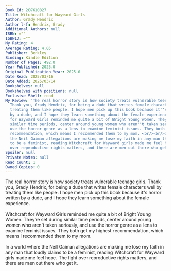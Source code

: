 ```yaml
---
Book Id: 207610827
Title: Witchcraft for Wayward Girls
Author: Grady Hendrix
Author l-f: Hendrix, Grady
Additional Authors: null
ISBN: =""
ISBN13: =""
My Rating: 4
Average Rating: 4.05
Publisher: Berkley
Binding: Kindle Edition
Number of Pages: 492.0
Year Published: 2025.0
Original Publication Year: 2025.0
Date Read: 2025/03/16
Date Added: 2025/03/14
Bookshelves: null
Bookshelves with positions: null
Exclusive Shelf: read
My Review: 'The real horror story is how society treats vulnerable teenage girls.
  Thank you, Grady Hendrix, for being a dude that writes female characters well by
  treating them like people. I hope men pick up this book because it''s horror written
  by a dude, and I hope they learn something about the female experience. <br/><br/>Witchcraft
  for Wayward Girls reminded me quite a bit of Bright Young Women. They''re set during
  similar time periods, center around young women who aren''t taken seriously, and
  use the horror genre as a lens to examine feminist issues. They both get my highest
  recommendation, which means I recommended them to my mom. <br/><br/>In a world where
  the Neil Gaiman allegations are making me lose my faith in any man that loudly claims
  to be a feminist, reading Witchcraft for Wayward girls made me feel hope. The fight
  over reproductive rights matters, and there are men out there who get it. '
Spoiler: null
Private Notes: null
Read Count: 1
Owned Copies: 0
---
```


The real horror story is how society treats vulnerable teenage girls. Thank you, Grady Hendrix, for being a dude that writes female characters well by treating them like people. I hope men pick up this book because it's horror written by a dude, and I hope they learn something about the female experience. <br/><br/>Witchcraft for Wayward Girls reminded me quite a bit of Bright Young Women. They're set during similar time periods, center around young women who aren't taken seriously, and use the horror genre as a lens to examine feminist issues. They both get my highest recommendation, which means I recommended them to my mom. <br/><br/>In a world where the Neil Gaiman allegations are making me lose my faith in any man that loudly claims to be a feminist, reading Witchcraft for Wayward girls made me feel hope. The fight over reproductive rights matters, and there are men out there who get it. 